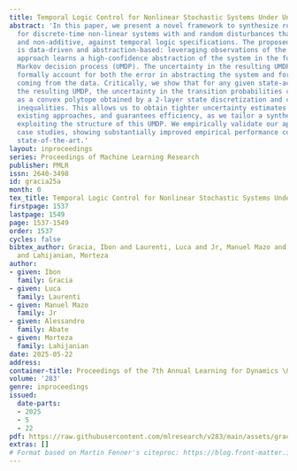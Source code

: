 ```yaml
---
title: Temporal Logic Control for Nonlinear Stochastic Systems Under Unknown Disturbances
abstract: 'In this paper, we present a novel framework to synthesize robust strategies
  for discrete-time non-linear systems with and random disturbances that are unknown
  and non-additive, against temporal logic specifications. The proposed framework
  is data-driven and abstraction-based: leveraging observations of the system, our
  approach learns a high-confidence abstraction of the system in the form of an uncertain
  Markov decision process (UMDP). The uncertainty in the resulting UMDP is used to
  formally account for both the error in abstracting the system and for the uncertainty
  coming from the data. Critically, we show that for any given state-action pair in
  the resulting UMDP, the uncertainty in the transition probabilities can be represented
  as a convex polytope obtained by a 2-layer state discretization and concentration
  inequalities. This allows us to obtain tighter uncertainty estimates compared to
  existing approaches, and guarantees efficiency, as we tailor a synthesis algorithm
  exploiting the structure of this UMDP. We empirically validate our approach on several
  case studies, showing substantially improved empirical performance compared to the
  state-of-the-art.'
layout: inproceedings
series: Proceedings of Machine Learning Research
publisher: PMLR
issn: 2640-3498
id: gracia25a
month: 0
tex_title: Temporal Logic Control for Nonlinear Stochastic Systems Under Unknown Disturbances
firstpage: 1537
lastpage: 1549
page: 1537-1549
order: 1537
cycles: false
bibtex_author: Gracia, Ibon and Laurenti, Luca and Jr, Manuel Mazo and Abate, Alessandro
  and Lahijanian, Morteza
author:
- given: Ibon
  family: Gracia
- given: Luca
  family: Laurenti
- given: Manuel Mazo
  family: Jr
- given: Alessandro
  family: Abate
- given: Morteza
  family: Lahijanian
date: 2025-05-22
address:
container-title: Proceedings of the 7th Annual Learning for Dynamics \& Control Conference
volume: '283'
genre: inproceedings
issued:
  date-parts:
  - 2025
  - 5
  - 22
pdf: https://raw.githubusercontent.com/mlresearch/v283/main/assets/gracia25a/gracia25a.pdf
extras: []
# Format based on Martin Fenner's citeproc: https://blog.front-matter.io/posts/citeproc-yaml-for-bibliographies/
---
```

